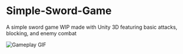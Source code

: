 # Simple-Sword-Game
A simple sword game WIP made with Unity 3D featuring basic attacks, blocking, and enemy combat

![Gameplay GIF](Unity_Simple_Sword_Game_Gameplay.gif)
